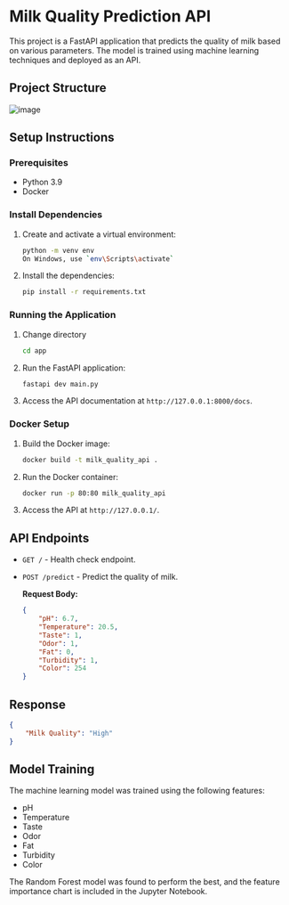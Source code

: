 # Milk Quality Prediction API

This project is a FastAPI application that predicts the quality of milk based on various parameters. The model is trained using machine learning techniques and deployed as an API.

## Project Structure
![image](https://github.com/user-attachments/assets/5dc606a5-3875-4753-8fe2-252f33e29d70)


## Setup Instructions

### Prerequisites

- Python 3.9
- Docker

### Install Dependencies

1. Create and activate a virtual environment:

    ```sh
    python -m venv env
    On Windows, use `env\Scripts\activate`
    ```

2. Install the dependencies:

    ```sh
    pip install -r requirements.txt
    ```

### Running the Application
1. Change directory
   ```sh
   cd app
   ```
3. Run the FastAPI application:

    ```sh
    fastapi dev main.py
    ```

4. Access the API documentation at `http://127.0.0.1:8000/docs`.

### Docker Setup

1. Build the Docker image:

    ```sh
    docker build -t milk_quality_api .
    ```

2. Run the Docker container:

    ```sh
    docker run -p 80:80 milk_quality_api
    ```

3. Access the API at `http://127.0.0.1/`.

## API Endpoints

- `GET /` - Health check endpoint.
- `POST /predict` - Predict the quality of milk.
  
  **Request Body:**
  ```json
  {
      "pH": 6.7,
      "Temperature": 20.5,
      "Taste": 1,
      "Odor": 1,
      "Fat": 0,
      "Turbidity": 1,
      "Color": 254
  }
## Response
```json
{
    "Milk Quality": "High"
}
```
## Model Training
The machine learning model was trained using the following features:
- pH
- Temperature
- Taste
- Odor
- Fat
- Turbidity
- Color

The Random Forest model was found to perform the best, and the feature importance chart is included in the Jupyter Notebook.
